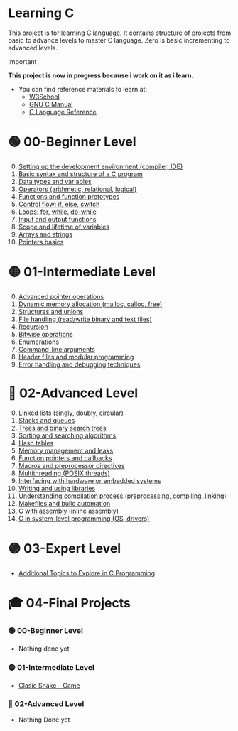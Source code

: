 # Learning C 

This project is for learning C language. It contains structure of projects from basic to advance levels
to master C language. Zero is basic incrementing to advanced levels.

> [!IMPORTANT]
> **This project is now in progress because i work on it as i learn.**

- You can find reference materials to learn at:
    - [W3School](https://www.w3schools.com/c/index.php)
    - [GNU C Manual](https://www.gnu.org/software/gnu-c-manual/gnu-c-manual.html)
    - [C Language Reference](https://en.cppreference.com/w/c/language.html)

# 🟢 00-Beginner Level
0. [Setting up the development environment (compiler, IDE)](00-Beginner/00-Developement_enviroment/)
1. [Basic syntax and structure of a C program](00-Beginner/01-Basic_syntax)
2. [Data types and variables](00-Beginner/02-Data_types_and_variables)
3. [Operators (arithmetic, relational, logical)](00-Beginner/03-Operators)
4. [Functions and function prototypes](00-Beginner/04-Functions)
5. [Control flow: if, else, switch](00-Beginner/05-Control_flow)
6. [Loops: for, while, do-while](00-Beginner/06-Loops)
7. [Input and output functions](00-Beginner/07-Input_output_functions)
8. [Scope and lifetime of variables](00-Beginner/08-Scope_of_variables)
9. [Arrays and strings](00-Beginner/09-Arrays_Strings)
10. [Pointers basics](00-Beginner/10-Pointers)

# 🟡 01-Intermediate Level
0. [Advanced pointer operations](01-Intermediate/00-Advanced_pointer_operations)
1. [Dynamic memory allocation (malloc, calloc, free)](01-Intermediate/01-Dynamic_memory_allocation)
2. [Structures and unions](01-Intermediate/02-Structures_and_unions)
3. [File handling (read/write binary and text files)](01-Intermediate/03-File_handling)
4. [Recursion](01-Intermediate/04-Recursion)
5. [Bitwise operations](01-Intermediate/05-Bitwise_operations)
6. [Enumerations](01-Intermediate/06-Enumerations)
7. [Command-line arguments](01-Intermediate/07-Command-line_arguments)
8. [Header files and modular programming](01-Intermediate/08-Header_files_and_modular_programming)
9. [Error handling and debugging techniques](01-Intermediate/09-Error_handling_and_debugging_techniques)

# 🔴 02-Advanced Level
0. [Linked lists (singly, doubly, circular)](02-Advanced/00-Linked_lists)
1. [Stacks and queues](02-Advanced/01-Stacks_and_queues)
2. [Trees and binary search trees](02-Advanced/02-Trees_and_binary_search_trees)
3. [Sorting and searching algorithms](02-Advanced/03-Sorting_and_searching_algorithms)
4. [Hash tables](02-Advanced/04-Hash_tables)
5. [Memory management and leaks](02-Advanced/05-Memory_management_and_leaks)
6. [Function pointers and callbacks](02-Advanced/06-Function_pointers_and_callbacks)
7. [Macros and preprocessor directives](02-Advanced/07-Macros_and_preprocessor_directives)
8. [Multithreading (POSIX threads)](02-Advanced/08-Multithreading)
9. [Interfacing with hardware or embedded systems](02-Advanced/09-Interfacing_with_hardware)
10. [Writing and using libraries](02-Advanced/10-Writing_and_using_libraries)
11. [Understanding compilation process (preprocessing, compiling, linking)](02-Advanced/11-Understanding_compilation_process)
12. [Makefiles and build automation](02-Advanced/12-Makefiles_and_build_automation)
13. [C with assembly (inline assembly)](02-Advanced/13-C_with_assembly)
14. [C in system-level programming (OS, drivers)](02-Advanced/14-C_in_system-level_programming)

# 🟣 03-Expert Level
- [Additional Topics to Explore in C Programming](03-Expert)

# 🎓 04-Final Projects

### 🟢 00-Beginner Level
- Nothing done yet

### 🟡 01-Intermediate Level
- [Clasic Snake - Game](03-Final_projects/01-Intermediate/snake_game)

### 🔴 02-Advanced Level
- Nothing Done yet
